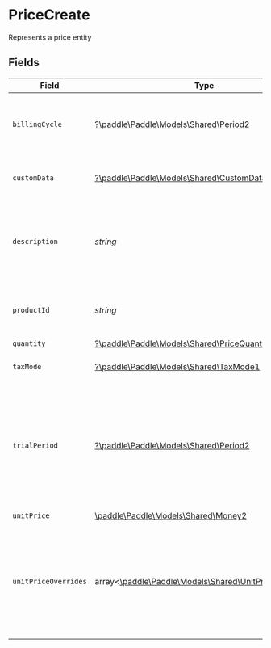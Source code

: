 # PriceCreate

Represents a price entity


## Fields

| Field                                                                                                                                                             | Type                                                                                                                                                              | Required                                                                                                                                                          | Description                                                                                                                                                       |
| ----------------------------------------------------------------------------------------------------------------------------------------------------------------- | ----------------------------------------------------------------------------------------------------------------------------------------------------------------- | ----------------------------------------------------------------------------------------------------------------------------------------------------------------- | ----------------------------------------------------------------------------------------------------------------------------------------------------------------- |
| `billingCycle`                                                                                                                                                    | [?\paddle\Paddle\Models\Shared\Period2](../../Models/Shared/Period2.md)                                                                                           | :heavy_minus_sign:                                                                                                                                                | How often this price should be charged. `null` if price is non-recurring (one-time).                                                                              |
| `customData`                                                                                                                                                      | [?\paddle\Paddle\Models\Shared\CustomData](../../Models/Shared/CustomData.md)                                                                                     | :heavy_minus_sign:                                                                                                                                                | Your own structured key-value data.                                                                                                                               |
| `description`                                                                                                                                                     | *string*                                                                                                                                                          | :heavy_check_mark:                                                                                                                                                | Short description for this price. Typically describes how often the related product bills.                                                                        |
| `productId`                                                                                                                                                       | *string*                                                                                                                                                          | :heavy_check_mark:                                                                                                                                                | Paddle ID for the product that this price is for, prefixed with `pro_`.                                                                                           |
| `quantity`                                                                                                                                                        | [?\paddle\Paddle\Models\Shared\PriceQuantity](../../Models/Shared/PriceQuantity.md)                                                                               | :heavy_minus_sign:                                                                                                                                                | N/A                                                                                                                                                               |
| `taxMode`                                                                                                                                                         | [?\paddle\Paddle\Models\Shared\TaxMode1](../../Models/Shared/TaxMode1.md)                                                                                         | :heavy_minus_sign:                                                                                                                                                | How tax is calculated for this price.                                                                                                                             |
| `trialPeriod`                                                                                                                                                     | [?\paddle\Paddle\Models\Shared\Period2](../../Models/Shared/Period2.md)                                                                                           | :heavy_minus_sign:                                                                                                                                                | Trial period for the product related to this price. The billing cycle begins once the trial period is over. `null` for no trial period. Requires `billing_cycle`. |
| `unitPrice`                                                                                                                                                       | [\paddle\Paddle\Models\Shared\Money2](../../Models/Shared/Money2.md)                                                                                              | :heavy_check_mark:                                                                                                                                                | N/A                                                                                                                                                               |
| `unitPriceOverrides`                                                                                                                                              | array<[\paddle\Paddle\Models\Shared\UnitPriceOverride](../../Models/Shared/UnitPriceOverride.md)>                                                                 | :heavy_minus_sign:                                                                                                                                                | List of unit price overrides. Use to override the base price with a custom price and currency for a country or group of countries.                                |